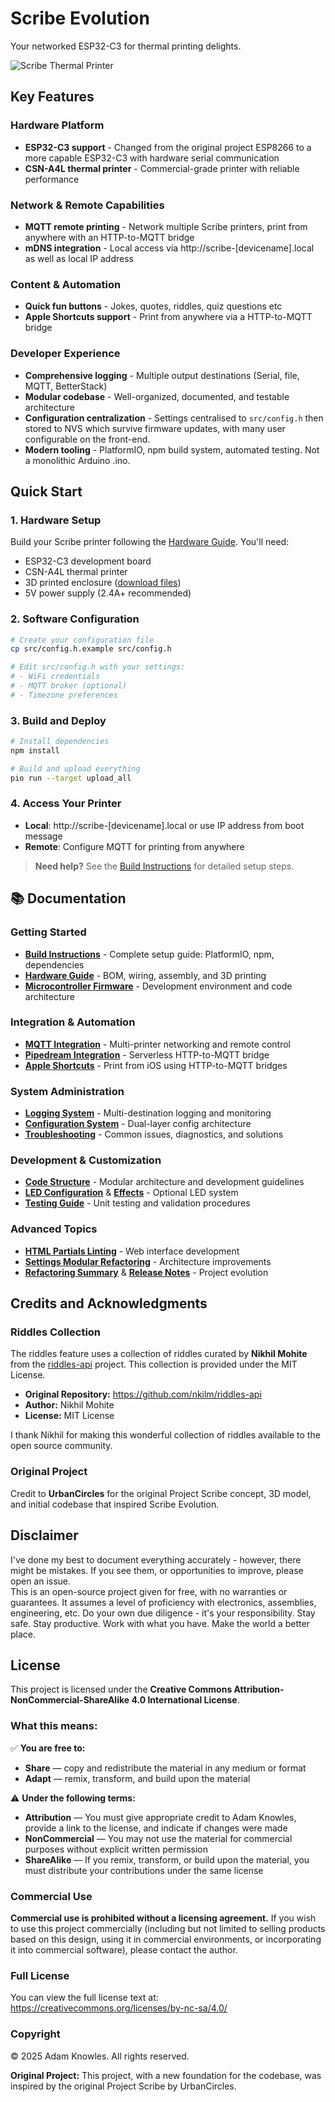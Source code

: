 # Scribe Evolution

Your networked ESP32-C3 for thermal printing delights.

![Scribe Thermal Printer](https://github.com/user-attachments/assets/56afd51b-3560-419a-93f4-af315ba2968f)

## Key Features

### Hardware Platform
- **ESP32-C3 support** - Changed from the original project ESP8266 to a more capable ESP32-C3 with hardware serial communication
- **CSN-A4L thermal printer** - Commercial-grade printer with reliable performance

### Network & Remote Capabilities  
- **MQTT remote printing** - Network multiple Scribe printers, print from anywhere with an HTTP-to-MQTT bridge
- **mDNS integration** - Local access via http://scribe-[devicename].local as well as local IP address

### Content & Automation
- **Quick fun buttons** - Jokes, quotes, riddles, quiz questions etc
- **Apple Shortcuts support** - Print from anywhere via a HTTP-to-MQTT bridge

### Developer Experience
- **Comprehensive logging** - Multiple output destinations (Serial, file, MQTT, BetterStack)
- **Modular codebase** - Well-organized, documented, and testable architecture  
- **Configuration centralization** - Settings centralised to `src/config.h` then stored to NVS which survive firmware updates, with many user configurable on the front-end.
- **Modern tooling** - PlatformIO, npm build system, automated testing. Not a monolithic Arduino .ino.

## Quick Start

### 1. Hardware Setup
Build your Scribe printer following the [Hardware Guide](docs/hardware.md). You'll need:
- ESP32-C3 development board
- CSN-A4L thermal printer  
- 3D printed enclosure ([download files](https://makerworld.com/en/models/1577165-project-scribe))
- 5V power supply (2.4A+ recommended)

### 2. Software Configuration
```bash
# Create your configuration file
cp src/config.h.example src/config.h

# Edit src/config.h with your settings:
# - WiFi credentials
# - MQTT broker (optional)
# - Timezone preferences
```

### 3. Build and Deploy
```bash
# Install dependencies
npm install

# Build and upload everything
pio run --target upload_all
```

### 4. Access Your Printer
- **Local**: http://scribe-[devicename].local or use IP address from boot message
- **Remote**: Configure MQTT for printing from anywhere

> **Need help?** See the [Build Instructions](docs/build-instructions.md) for detailed setup steps.

## 📚 Documentation

### Getting Started
- **[Build Instructions](docs/build-instructions.md)** - Complete setup guide: PlatformIO, npm, dependencies
- **[Hardware Guide](docs/hardware.md)** - BOM, wiring, assembly, and 3D printing
- **[Microcontroller Firmware](docs/microcontroller-firmware.md)** - Development environment and code architecture

### Integration & Automation  
- **[MQTT Integration](docs/mqtt-integration.md)** - Multi-printer networking and remote control
- **[Pipedream Integration](docs/pipedream-integration.md)** - Serverless HTTP-to-MQTT bridge
- **[Apple Shortcuts](docs/apple-shortcuts.md)** - Print from iOS using HTTP-to-MQTT bridges

### System Administration
- **[Logging System](docs/logging-system.md)** - Multi-destination logging and monitoring  
- **[Configuration System](docs/configuration-system.md)** - Dual-layer config architecture
- **[Troubleshooting](docs/troubleshooting.md)** - Common issues, diagnostics, and solutions

### Development & Customization
- **[Code Structure](docs/code-structure.md)** - Modular architecture and development guidelines
- **[LED Configuration](docs/LED_CONFIGURATION.md)** & **[Effects](docs/LED_EFFECTS.md)** - Optional LED system
- **[Testing Guide](docs/testing.md)** - Unit testing and validation procedures

### Advanced Topics
- **[HTML Partials Linting](docs/html-partials-linting.md)** - Web interface development
- **[Settings Modular Refactoring](docs/settings-modular-refactoring.md)** - Architecture improvements
- **[Refactoring Summary](docs/refactoring-summary.md)** & **[Release Notes](docs/release.md)** - Project evolution

## Credits and Acknowledgments

### Riddles Collection

The riddles feature uses a collection of riddles curated by **Nikhil Mohite**
from the [riddles-api](https://github.com/nkilm/riddles-api) project. This
collection is provided under the MIT License.

- **Original Repository:** https://github.com/nkilm/riddles-api
- **Author:** Nikhil Mohite
- **License:** MIT License

I thank Nikhil for making this wonderful collection of riddles available to the
open source community.

### Original Project

Credit to **UrbanCircles** for the original Project Scribe concept, 3D
model, and initial codebase that inspired Scribe Evolution.

## Disclaimer

I've done my best to document everything accurately - however, there might be
mistakes. If you see them, or opportunities to improve, please open an issue.  
This is an open-source project given for free, with no warranties or guarantees.
It assumes a level of proficiency with electronics, assemblies, engineering,
etc. Do your own due diligence - it's your responsibility. Stay safe. Stay
productive. Work with what you have. Make the world a better place.

## License

This project is licensed under the **Creative Commons
Attribution-NonCommercial-ShareAlike 4.0 International License**.

### What this means:

✅ **You are free to:**

- **Share** — copy and redistribute the material in any medium or format
- **Adapt** — remix, transform, and build upon the material

⚠️ **Under the following terms:**

- **Attribution** — You must give appropriate credit to Adam Knowles, provide a
  link to the license, and indicate if changes were made
- **NonCommercial** — You may not use the material for commercial purposes
  without explicit written permission
- **ShareAlike** — If you remix, transform, or build upon the material, you must
  distribute your contributions under the same license

### Commercial Use

**Commercial use is prohibited without a licensing agreement.** If you wish to
use this project commercially (including but not limited to selling products
based on this design, using it in commercial environments, or incorporating it
into commercial software), please contact the author.

### Full License

You can view the full license text at:
https://creativecommons.org/licenses/by-nc-sa/4.0/

### Copyright

© 2025 Adam Knowles. All rights reserved.

**Original Project:** This project, with a new foundation for the codebase, was inspired by the original Project Scribe by UrbanCircles.
